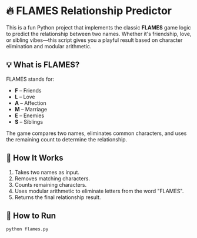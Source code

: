 # 🔥 FLAMES Relationship Predictor

This is a fun Python project that implements the classic **FLAMES** game logic to predict the relationship between two names. Whether it's friendship, love, or sibling vibes—this script gives you a playful result based on character elimination and modular arithmetic.

## 💡 What is FLAMES?

FLAMES stands for:
- **F** – Friends
- **L** – Love
- **A** – Affection
- **M** – Marriage
- **E** – Enemies
- **S** – Siblings

The game compares two names, eliminates common characters, and uses the remaining count to determine the relationship.

## 🧠 How It Works

1. Takes two names as input.
2. Removes matching characters.
3. Counts remaining characters.
4. Uses modular arithmetic to eliminate letters from the word "FLAMES".
5. Returns the final relationship result.

## 🚀 How to Run

```bash
python flames.py
